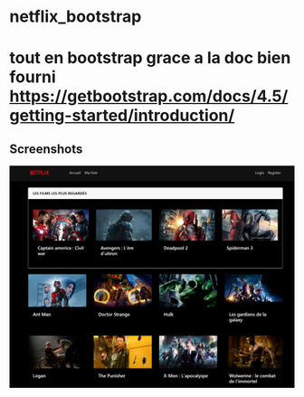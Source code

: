 # netflix_bootstrap


# tout en bootstrap grace a la doc bien fourni https://getbootstrap.com/docs/4.5/getting-started/introduction/


## Screenshots

<img
		width="600"
		alt="Capture 1"
		src="https://github.com/zackpathou/netflix_bootstrap/blob/main/img_netflix.png">



